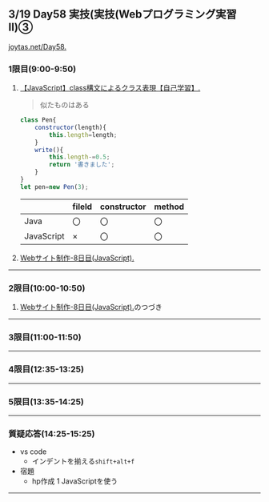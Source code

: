 ## 3/19 Day58 実技(実技(Webプログラミング実習Ⅱ)③
[joytas.net/Day58.](https://joytas.net/%e8%a8%93%e7%b7%b4/day58)
### 1限目(9:00-9:50)
1. [【JavaScript】class構文によるクラス表現【自己学習】.](https://qiita.com/OXIIVIA/items/e2b14cab1bd1309d2171)  
	> 似たものはある
	~~~javascript
	class Pen{
		constructor(length){
			this.length=length;
		}
		write(){
			this.length-=0.5;
			return '書きました';
		}
	}
	let pen=new Pen(3);
	~~~
	||fileld|constructor|method|
	|---|---|---|---|
	|Java|〇|〇|〇|
	|JavaScript|×|〇|〇|
1. [Webサイト制作-8日目(JavaScript).](https://joytas.net/programming/website/website08)
---
### 2限目(10:00-10:50)
1. [Webサイト制作-8日目(JavaScript).](https://joytas.net/programming/website/website08)のつづき
---
### 3限目(11:00-11:50)
---
### 4限目(12:35-13:25)
---
### 5限目(13:35-14:25)
---
### 質疑応答(14:25-15:25)
- vs code
	- インデントを揃える`shift+alt+f`
- 宿題
	- hp作成
		1 JavaScriptを使う
----
